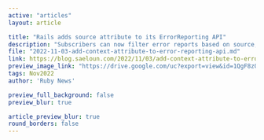 ```yaml
---
active: "articles"
layout: article

title: "Rails adds source attribute to its ErrorReporting API"
description: "Subscribers can now filter error reports based on source, making it easier to ignore internal errors or focus on specific errors."
file: "2022-11-03-add-context-attribute-to-error-reporting-api.md"
link: https://blog.saeloun.com/2022/11/03/add-context-attribute-to-error-reporting-api  
preview_image_link: "https://drive.google.com/uc?export=view&id=1QgF8zQRyqqBw3YmQ_oSyF6Q729w1uBeT"
tags: Nov2022
author: 'Ruby News'

preview_full_background: false
preview_blur: true

article_preview_blur: true
round_borders: false
---
```

